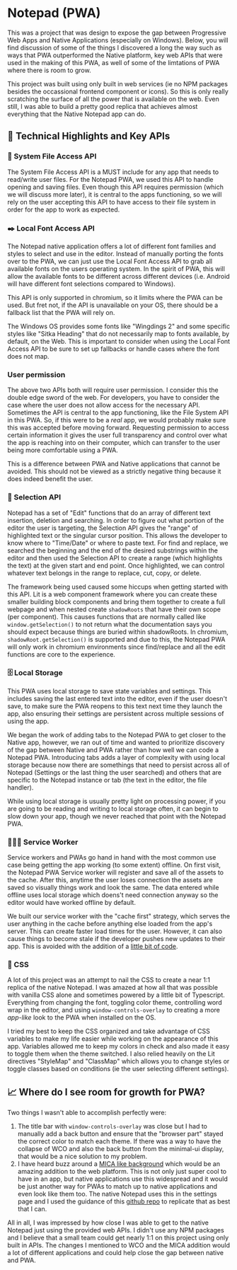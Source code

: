 # Notepad (PWA)

This was a project that was design to expose the gap between Progressive Web Apps and Native Applications (especially on Windows). Below, you will find discussion of some of the things I discovered a long the way such as ways that PWA outperformed the Native platform, key web APIs that were used in the making of this PWA, as well of some of the limtations of PWA where there is room to grow.

This project was built using only built in web services (ie no NPM packages besides the occassional frontend component or icons). So this is only really scratching the surface of all the power that is available on the web. Even still, I was able to build a pretty good replica that achieves almost everything that the Native Notepad app can do.

## 🔑 Technical Highlights and Key APIs

### 💾 System File Access API

The System File Access API is a MUST include for any app that needs to read/write user files. For the Notepad PWA, we used this API to handle opening and saving files. Even though this API requires permission (which we will discuss more later), it is central to the apps functioning, so we will rely on the user accepting this API to have access to their file system in order for the app to work as expected.

### ✒️ Local Font Access API

The Notepad native application offers a lot of different font families and styles to select and use in the editor. Instead of manually porting the fonts over to the PWA, we can just use the Local Font Access API to grab all available fonts on the users operating system. In the spirit of PWA, this will allow the available fonts to be different across different devices (i.e. Android will have different font selections compared to Windows).

This API is only supported in chromium, so it limits where the PWA can be used. But fret not, if the API is unavailable on your OS, there should be a fallback list that the PWA will rely on.

The Windows OS provides some fonts like "Wingdings 2" and some specific styles like "Sitka Heading" that do not necessarily map to fonts available, by default, on the Web. This is important to consider when using the Local Font Access API to be sure to set up fallbacks or handle cases where the font does not map.

### User permission
The above two APIs both will require user permission. I consider this the double edge sword of the web. For developers, you have to consider the case where the user does not allow access for the necessary API. Sometimes the API is central to the app functioning, like the File System API in this PWA. So, if this were to be a _real_ app, we would probably make sure this was accepted before moving forward. Requesting permission to access certain information it gives the user full transparency and control over what the app is reaching into on their computer, which can transfer to the user being more comfortable using a PWA.

This is a difference between PWA and Native applications that cannot be avoided. This should not be viewed as a strictly negative thing because it does indeed benefit the user.

### 🎯 Selection API

Notepad has a set of "Edit" functions that do an array of different text insertion, deletion and searching. In order to figure out what portion of the editor the user is targeting, the Selection API gives the "range" of highlighted text or the singular cursor position. This allows the developer to know where to "Time/Date" or where to paste text. For find and replace, we searched the beginning and the end of the desired substrings within the editor and then used the Selection API to create a range (which highlights the text) at the given start and end point. Once highlighted, we can control whatever text belongs in the range to replace, cut, copy, or delete.

The framework being used caused some hiccups when getting started with this API. Lit is a web component framework where you can create these smaller building block components and bring them together to create a full webpage and when nested create `shadowRoots` that have their own scope (per component). This causes functions that are normally called like `window.getSelection()` to not return what the documentation says you should expect because things are buried within shadowRoots. In chromium, `shadowRoot.getSelection()` is supported and due to this, the Notepad PWA will only work in chromium environments since find/replace and all the edit functions are core to the experience.

### 🗄️ Local Storage

This PWA uses local storage to save state variables and settings. This includes saving the last entered text into the editor, even if the user doesn't save, to make sure the PWA reopens to this text next time they launch the app, also ensuring their settings are persistent across multiple sessions of using the app.

We began the work of adding tabs to the Notepad PWA to get closer to the Native app, however, we ran out of time and wanted to prioritize discovery of the gap between Native and PWA rather than how well we can code a Notepad PWA. Introducing tabs adds a layer of complexity with using local storage because now there are somethings that need to persist across all of Notepad (Settings or the last thing the user searched) and others that are specific to the Notepad instance or tab (the text in the editor, the file handler).

While using local storage is usually pretty light on processing power, if you are going to be reading and writing to local storage often, it can begin to slow down your app, though we never reached that point with the Notepad PWA.

### 👷🏾‍♂️ Service Worker

Service workers and PWAs go hand in hand with the most common use case being getting the app working (to some extent) offline. On first visit, the Notepad PWA Service worker will register and save all of the assets to the cache. After this, anytime the user loses connection the assets are saved so visually things work and look the same. The data entered while offline uses local storage which doens't need connection anyway so the editor would have worked offline by default.

We built our service worker with the "cache first" strategy, which serves the user anything in the cache before anything else loaded from the app's server. This can create faster load times for the user. However, it can also cause things to become stale if the developer pushes new updates to their app. This is avoided with the addition of a [little bit of code](https://web.dev/articles/offline-cookbook#stale-while-revalidate).

### 🎨 CSS

A lot of this project was an attempt to nail the CSS to create a near 1:1 replica of the native Notepad. I was amazed at how all that was possible with vanilla CSS alone and sometimes powered by a little bit of Typescript. Everything from changing the font, toggling color theme, controlling word wrap in the editor, and using `window-controls-overlay` to creating a more _app-like_ look to the PWA when installed on the OS.

I tried my best to keep the CSS organized and take advantage of CSS variables to make my life easier while working on the appearance of this app. Variables allowed me to keep my colors in check and also made it easy to toggle them when the theme switched. I also relied heavily on the Lit directives "StyleMap" and "ClassMap" which allows you to change styles or toggle classes based on conditions (ie the user selecting different settings).

## 📈 Where do I see room for growth for PWA?

Two things I wasn't able to accomplish perfectly were:
1. The title bar with `window-controls-overlay` was close but I had to manually add a back button and ensure that the "browser part" stayed the correct color to match each theme. If there was a way to have the collapse of WCO and also the back button from the minimal-ui display, that would be a nice solution to my problem.
2. I have heard buzz around a [MICA like background](https://twitter.com/diekus/status/1754911118236041630) which would be an amazing addition to the web platform. This is not only just super cool to have in an app, but native applications use this widespread and it would be just another way for PWAs to match up to native applications and even look like them too. The native Notepad uses this in the settings page and I used the guidance of this [github repo](https://github.com/yell0wsuit/acrylic-mica-css) to replicate that as best that I can.


All in all, I was impressed by how close I was able to get to the native Notepad just using the provided web APIs. I didn't use any NPM packages and I believe that a small team could get nearly 1:1 on this project using only built in APIs. The changes I mentioned to WCO and the MICA addition would a lot of different applications and could help close the gap between native and PWA.